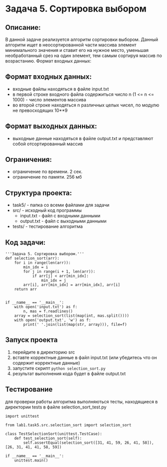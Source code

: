 Задача 5. Сортировка выбором
================================
Описание:
--------------------------------
В данной задаче реализуется алгоритм сортировки выбором. Данный алгоритм ищет в неосортированной части массива элемент минимального значения и ставит его на нужное место, уменьшая необработанный срез на один элемент, тем самым сортируя массив по возрастанию.
Формат входных данных:

Формат входных данных:
------------------------------
* входные файлы находяться в файле input.txt
* в первой строке входного файла содержиться число n (1 <= n <= 1000) - число элементов массива
* во второй строке находяться n различных целых чисел, по модулю не превосходящих 10**9

Формат выходных данных:
--------------------
* выходные данные находяться в файле output.txt и представляют собой отсортированный массив
  
Ограничения:
--------
* ограничение по времени. 2 сек.
* ограничение по памяти. 256 мб

Структура проекта:
-------
* task5/ - папка со всеми файлами для задачи
* src/ - исходный код программы
    * input.txt - файл с входными данными
    * output.txt - файл с выходными данными
* tests/ - тестирование алгоритма

Код задачи:
---------
```
'''Задача 5. Сортировка выбором.'''
def selection_sort(arr):
    for i in range(len(arr)):
        min_idx = i
        for j in range(i + 1, len(arr)):
            if arr[j] < arr[min_idx]:
                min_idx = j
        arr[i], arr[min_idx] = arr[min_idx], arr[i]
    return arr


if __name__ == '__main__':
    with open('input.txt') as f:
        n, mas = f.readlines()
    array = selection_sort(list(map(int, mas.split())))
    with open('output.txt', 'w') as f:
        print(' '.join(list(map(str, array))), file=f)
```

Запуск проекта
--------
1. перейдите в директорию src
2. вставте корректные данные в файл input.txt (или убедитесь что он содержит корректные данные)
3. запустите скрипт ```python selection_sort.py```
4. результат выполнения кода будет в файле output.txt

Тестирование
----------
для проверки работы алгоритма выполняються тесты, находящиеся в директории tests в файле selection_sort_test.py

```
import unittest

from lab1.task5.src.selection_sort import selection_sort

class TestSelectionSort(unittest.TestCase):
    def test_selection_sort(self):
        self.assertEqual(selection_sort([31, 41, 59, 26, 41, 58]), [26, 31, 41, 41, 58, 59])

if __name__ == '__main__':
    unittest.main()
```

